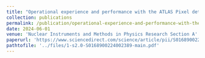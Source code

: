 ```yaml
---
title: "Operational experience and performance with the ATLAS Pixel detector at the Large Hadron Collider at CERN"
collection: publications
permalink: /publication/operational-experience-and-performance-with-the-ATLAS-Pixel-detector
date: 2024-06-01
venue: 'Nuclear Instruments and Methods in Physics Research Section A'
paperurl: 'https://www.sciencedirect.com/science/article/pii/S0168900224002389'
pathtofile: '../files/1-s2.0-S0168900224002389-main.pdf'
---
```


